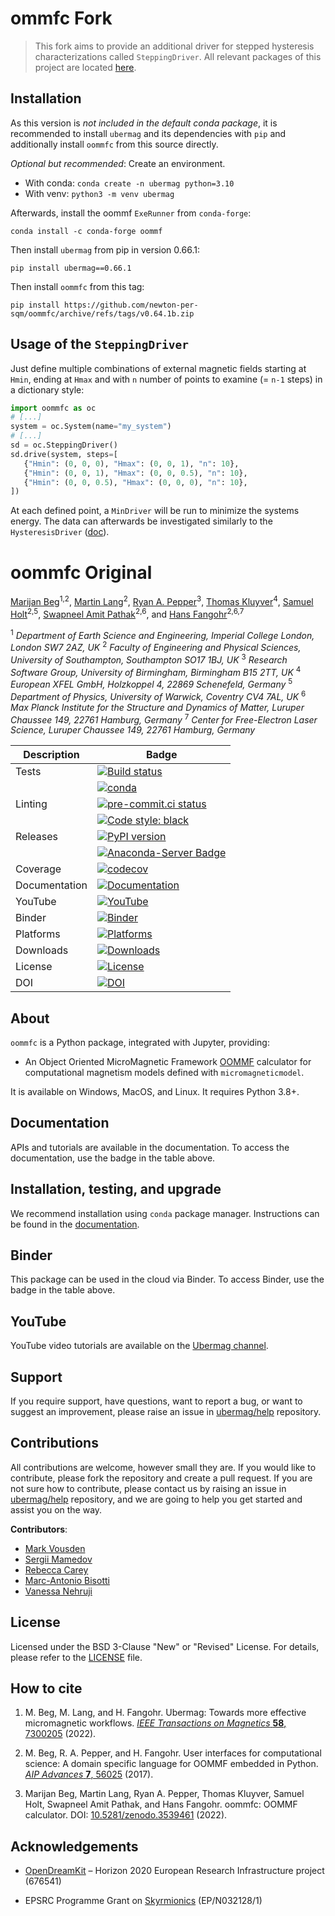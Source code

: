 # ommfc Fork

> This fork aims to provide an additional driver for stepped hysteresis characterizations called `SteppingDriver`. All relevant packages of this project are located [here](https://github.com/ubermag).

## Installation

As this version is *not included in the default conda package*, it is recommended to install `ubermag` and its dependencies with `pip` and additionally install `oommfc` from this source directly.

*Optional but recommended*: Create an environment.

- With conda: `conda create -n ubermag python=3.10`
- With venv: `python3 -m venv ubermag`

Afterwards, install the oommf `ExeRunner` from `conda-forge`:
```shell
conda install -c conda-forge oommf
```

Then install `ubermag` from pip in version 0.66.1:
```shell
pip install ubermag==0.66.1
```

Then install `oommfc` from this tag:
```shell
pip install https://github.com/newton-per-sqm/oommfc/archive/refs/tags/v0.64.1b.zip
```

## Usage of the `SteppingDriver`

Just define multiple combinations of external magnetic fields starting at `Hmin`, ending at `Hmax` and with `n` number of points to examine  (= `n-1` steps) in a dictionary style:

```python
import oommfc as oc
# [...]
system = oc.System(name="my_system")
# [...]
sd = oc.SteppingDriver()
sd.drive(system, steps=[
   {"Hmin": (0, 0, 0), "Hmax": (0, 0, 1), "n": 10},
   {"Hmin": (0, 0, 1), "Hmax": (0, 0, 0.5), "n": 10},
   {"Hmin": (0, 0, 0.5), "Hmax": (0, 0, 0), "n": 10},
])
```

At each defined point, a `MinDriver` will be run to minimize the systems energy. The data can afterwards be investigated similarly to the `HysteresisDriver` ([doc](https://ubermag.github.io/api/_autosummary/oommfc.HysteresisDriver.html)).

# oommfc Original

[Marijan Beg](https://github.com/marijanbeg)<sup>1,2</sup>, [Martin Lang](https://github.com/lang-m)<sup>2</sup>, [Ryan A. Pepper](https://github.com/rpep)<sup>3</sup>, [Thomas Kluyver](https://github.com/takluyver)<sup>4</sup>, [Samuel Holt](https://github.com/samjrholt)<sup>2,5</sup>, [Swapneel Amit Pathak](https://github.com/swapneelap)<sup>2,6</sup>, and [Hans Fangohr](https://github.com/fangohr)<sup>2,6,7</sup>

<sup>1</sup> *Department of Earth Science and Engineering, Imperial College London, London SW7 2AZ, UK*
<sup>2</sup> *Faculty of Engineering and Physical Sciences, University of Southampton, Southampton SO17 1BJ, UK*
<sup>3</sup> *Research Software Group, University of Birmingham, Birmingham B15 2TT, UK*
<sup>4</sup> *European XFEL GmbH, Holzkoppel 4, 22869 Schenefeld, Germany*
<sup>5</sup> *Department of Physics, University of Warwick, Coventry CV4 7AL, UK*
<sup>6</sup> *Max Planck Institute for the Structure and Dynamics of Matter, Luruper Chaussee 149, 22761 Hamburg, Germany*
<sup>7</sup> *Center for Free-Electron Laser Science, Luruper Chaussee 149, 22761 Hamburg, Germany*


| Description | Badge |
| --- | --- |
| Tests | [![Build status](https://github.com/ubermag/oommfc/workflows/workflow/badge.svg)](https://github.com/ubermag/oommfc/actions?query=workflow%3Aworkflow) |
|       | [![conda](https://github.com/ubermag/oommfc/workflows/conda/badge.svg)](https://github.com/ubermag/oommfc/actions?query=workflow%3Aconda) |
| Linting | [![pre-commit.ci status](https://results.pre-commit.ci/badge/github/ubermag/oommfc/master.svg)](https://results.pre-commit.ci/latest/github/ubermag/oommfc/master) |
|         | [![Code style: black](https://img.shields.io/badge/code%20style-black-000000.svg)](https://github.com/psf/black) |
| Releases | [![PyPI version](https://badge.fury.io/py/oommfc.svg)](https://badge.fury.io/py/oommfc) |
|          | [![Anaconda-Server Badge](https://anaconda.org/conda-forge/oommfc/badges/version.svg)](https://anaconda.org/conda-forge/oommfc) |
| Coverage | [![codecov](https://codecov.io/gh/ubermag/oommfc/branch/master/graph/badge.svg?token=hcK4fofmrL)](https://codecov.io/gh/ubermag/oommfc) |
| Documentation | [![Documentation](https://img.shields.io/badge/Docs-ubermag.github.io-blue)](https://ubermag.github.io/documentation/oommfc.html) |
| YouTube | [![YouTube](https://img.shields.io/badge/YouTube-ubermag-blue)](https://www.youtube.com/channel/UC7MSqVQSMFV42R1jAYmKGLg) |
| Binder | [![Binder](https://mybinder.org/badge_logo.svg)](https://mybinder.org/v2/gh/ubermag/oommfc/latest?urlpath=lab/tree/docs) |
| Platforms | [![Platforms](https://anaconda.org/conda-forge/oommfc/badges/platforms.svg)](https://anaconda.org/conda-forge/oommfc) |
| Downloads | [![Downloads](https://anaconda.org/conda-forge/oommfc/badges/downloads.svg)](https://anaconda.org/conda-forge/oommfc) |
| License | [![License](https://img.shields.io/badge/License-BSD%203--Clause-blue.svg)](https://opensource.org/licenses/BSD-3-Clause) |
| DOI | [![DOI](https://zenodo.org/badge/DOI/10.5281/zenodo.3539461.svg)](https://doi.org/10.5281/zenodo.3539461) |

## About

`oommfc` is a Python package, integrated with Jupyter, providing:

- An Object Oriented MicroMagnetic Framework [OOMMF](https://math.nist.gov/oommf/) calculator for computational magnetism models defined with `micromagneticmodel`.


It is available on Windows, MacOS, and Linux. It requires Python 3.8+.

## Documentation

APIs and tutorials are available in the documentation. To access the documentation, use the badge in the table above.

## Installation, testing, and upgrade

We recommend installation using `conda` package manager. Instructions can be found in the [documentation](https://ubermag.github.io/installation.html).

## Binder

This package can be used in the cloud via Binder. To access Binder, use the badge in the table above.

## YouTube

YouTube video tutorials are available on the [Ubermag channel](https://www.youtube.com/channel/UC7MSqVQSMFV42R1jAYmKGLg).

## Support

If you require support, have questions, want to report a bug, or want to suggest an improvement, please raise an issue in [ubermag/help](https://github.com/ubermag/help) repository.

## Contributions

All contributions are welcome, however small they are. If you would like to contribute, please fork the repository and create a pull request. If you are not sure how to contribute, please contact us by raising an issue in [ubermag/help](https://github.com/ubermag/help) repository, and we are going to help you get started and assist you on the way.

**Contributors**:

- [Mark Vousden](https://github.com/mvousden)
- [Sergii Mamedov](https://github.com/sergii-mamedov)
- [Rebecca Carey](https://github.com/rlc2v07)
- [Marc-Antonio Bisotti](https://github.com/logicabrity)
- [Vanessa Nehruji](https://github.com/vanessanehruji)

## License

Licensed under the BSD 3-Clause "New" or "Revised" License. For details, please refer to the [LICENSE](LICENSE) file.

## How to cite

1. M. Beg, M. Lang, and H. Fangohr. Ubermag: Towards more effective micromagnetic workflows. [*IEEE Transactions on Magnetics* **58**, 7300205](https://doi.org/10.1109/TMAG.2021.3078896) (2022).

2. M. Beg, R. A. Pepper, and H. Fangohr. User interfaces for computational science: A domain specific language for OOMMF embedded in Python. [*AIP Advances* **7**, 56025](http://aip.scitation.org/doi/10.1063/1.4977225) (2017).

3. Marijan Beg, Martin Lang, Ryan A. Pepper, Thomas Kluyver, Samuel Holt, Swapneel Amit Pathak, and Hans Fangohr. oommfc: OOMMF calculator. DOI: [10.5281/zenodo.3539461](http://doi.org/10.5281/zenodo.3539461) (2022).

## Acknowledgements

- [OpenDreamKit](http://opendreamkit.org/) – Horizon 2020 European Research Infrastructure project (676541)

- EPSRC Programme Grant on [Skyrmionics](http://www.skyrmions.ac.uk) (EP/N032128/1)
